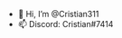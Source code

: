 - 👋 Hi, I’m @Cristian311
- 📫 Discord: Cristian#7414

<!---
Cristian311/Cristian311 is a ✨ special ✨ repository because its `README.md` (this file) appears on your GitHub profile.
You can click the Preview link to take a look at your changes.
--->
